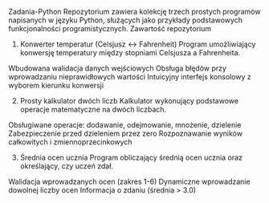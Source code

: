 Zadania-Python
Repozytorium zawiera kolekcję trzech prostych programów napisanych w języku Python, służących jako przykłady podstawowych funkcjonalności programistycznych.
Zawartość repozytorium
1. Konwerter temperatur (Celsjusz ↔ Fahrenheit)
Program umożliwiający konwersję temperatury między stopniami Celsjusza a Fahrenheita.

Wbudowana walidacja danych wejściowych
Obsługa błędów przy wprowadzaniu nieprawidłowych wartości
Intuicyjny interfejs konsolowy z wyborem kierunku konwersji

2. Prosty kalkulator dwóch liczb
Kalkulator wykonujący podstawowe operacje matematyczne na dwóch liczbach.

Obsługiwane operacje: dodawanie, odejmowanie, mnożenie, dzielenie
Zabezpieczenie przed dzieleniem przez zero
Rozpoznawanie wyników całkowitych i zmiennoprzecinkowych

3. Średnia ocen ucznia
Program obliczający średnią ocen ucznia oraz określający, czy uczeń zdał.

Walidacja wprowadzanych ocen (zakres 1-6)
Dynamiczne wprowadzanie dowolnej liczby ocen
Informacja o zdaniu (średnia > 3.0)
